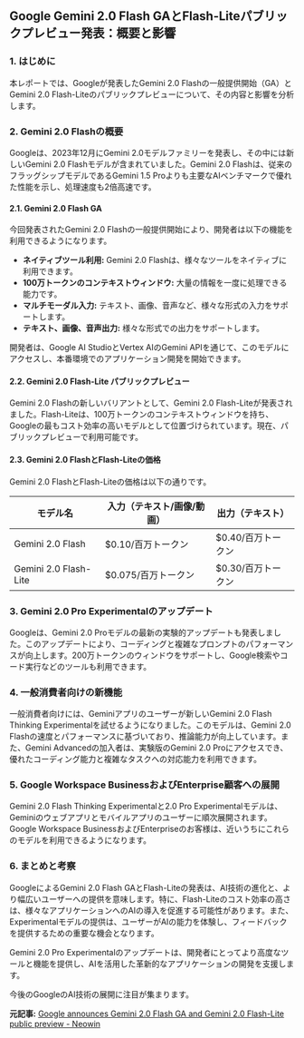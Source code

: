## Google Gemini 2.0 Flash GAとFlash-Liteパブリックプレビュー発表：概要と影響

### 1. はじめに

本レポートでは、Googleが発表したGemini 2.0 Flashの一般提供開始（GA）とGemini 2.0 Flash-Liteのパブリックプレビューについて、その内容と影響を分析します。

### 2. Gemini 2.0 Flashの概要

Googleは、2023年12月にGemini 2.0モデルファミリーを発表し、その中には新しいGemini 2.0 Flashモデルが含まれていました。Gemini 2.0 Flashは、従来のフラッグシップモデルであるGemini 1.5 Proよりも主要なAIベンチマークで優れた性能を示し、処理速度も2倍高速です。

#### 2.1. Gemini 2.0 Flash GA

今回発表されたGemini 2.0 Flashの一般提供開始により、開発者は以下の機能を利用できるようになります。

* **ネイティブツール利用:** Gemini 2.0 Flashは、様々なツールをネイティブに利用できます。
* **100万トークンのコンテキストウィンドウ:** 大量の情報を一度に処理できる能力です。
* **マルチモーダル入力:** テキスト、画像、音声など、様々な形式の入力をサポートします。
* **テキスト、画像、音声出力:** 様々な形式での出力をサポートします。

開発者は、Google AI StudioとVertex AIのGemini APIを通じて、このモデルにアクセスし、本番環境でのアプリケーション開発を開始できます。

#### 2.2. Gemini 2.0 Flash-Lite パブリックプレビュー

Gemini 2.0 Flashの新しいバリアントとして、Gemini 2.0 Flash-Liteが発表されました。Flash-Liteは、100万トークンのコンテキストウィンドウを持ち、Googleの最もコスト効率の高いモデルとして位置づけられています。現在、パブリックプレビューで利用可能です。

#### 2.3. Gemini 2.0 FlashとFlash-Liteの価格

Gemini 2.0 FlashとFlash-Liteの価格は以下の通りです。

| モデル名 | 入力（テキスト/画像/動画） | 出力（テキスト） |
| ------------------ | ------------------------ | --------------- |
| Gemini 2.0 Flash | $0.10/百万トークン | $0.40/百万トークン |
| Gemini 2.0 Flash-Lite | $0.075/百万トークン | $0.30/百万トークン |

### 3. Gemini 2.0 Pro Experimentalのアップデート

Googleは、Gemini 2.0 Proモデルの最新の実験的アップデートも発表しました。このアップデートにより、コーディングと複雑なプロンプトのパフォーマンスが向上します。200万トークンのウィンドウをサポートし、Google検索やコード実行などのツールも利用できます。

### 4. 一般消費者向けの新機能

一般消費者向けには、Geminiアプリのユーザーが新しいGemini 2.0 Flash Thinking Experimentalを試せるようになりました。このモデルは、Gemini 2.0 Flashの速度とパフォーマンスに基づいており、推論能力が向上しています。また、Gemini Advancedの加入者は、実験版のGemini 2.0 Proにアクセスでき、優れたコーディング能力と複雑なタスクへの対応能力を利用できます。

### 5. Google Workspace BusinessおよびEnterprise顧客への展開

Gemini 2.0 Flash Thinking Experimentalと2.0 Pro Experimentalモデルは、Geminiのウェブアプリとモバイルアプリのユーザーに順次展開されます。Google Workspace BusinessおよびEnterpriseのお客様は、近いうちにこれらのモデルを利用できるようになります。

### 6. まとめと考察

GoogleによるGemini 2.0 Flash GAとFlash-Liteの発表は、AI技術の進化と、より幅広いユーザーへの提供を意味します。特に、Flash-Liteのコスト効率の高さは、様々なアプリケーションへのAIの導入を促進する可能性があります。また、Experimentalモデルの提供は、ユーザーがAIの能力を体験し、フィードバックを提供するための重要な機会となります。

Gemini 2.0 Pro Experimentalのアップデートは、開発者にとってより高度なツールと機能を提供し、AIを活用した革新的なアプリケーションの開発を支援します。

今後のGoogleのAI技術の展開に注目が集まります。


**元記事:** [Google announces Gemini 2.0 Flash GA and Gemini 2.0 Flash-Lite public preview - Neowin](https://www.neowin.net/news/google-announces-gemini-20-flash-ga-and-gemini-20-flash-lite-public-preview/)